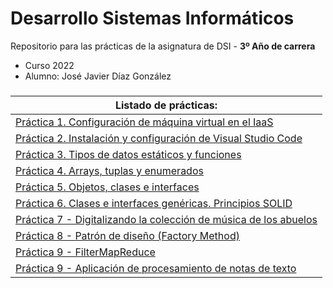 
# Desarrollo Sistemas Informáticos

Repositorio para las prácticas de la asignatura de DSI - **3º Año de carrera**
- Curso 2022
- Alumno: José Javier Díaz González

###
| **Listado de prácticas:** |
| --- |
| [Práctica 1. Configuración de máquina virtual en el IaaS](https://github.com/alu0101128894/DSI/tree/main/p1) |
| [Práctica 2. Instalación y configuración de Visual Studio Code](https://github.com/alu0101128894/DSI/tree/main/p2) |
| [Práctica 3. Tipos de datos estáticos y funciones](https://github.com/alu0101128894/DSI/tree/main/p3) |
| [Práctica 4. Arrays, tuplas y enumerados](https://github.com/alu0101128894/DSI/tree/main/p4) |
| [Práctica 5. Objetos, clases e interfaces](https://github.com/alu0101128894/DSI/tree/main/p5) |
| [Práctica 6. Clases e interfaces genéricas. Principios SOLID](https://github.com/alu0101128894/DSI/tree/main/p6) |
| [Práctica 7 - Digitalizando la colección de música de los abuelos](https://github.com/alu0101128894/DSI/tree/main/p7) |
| [Práctica 8 - Patrón de diseño (Factory Method)](https://github.com/alu0101128894/DSI/tree/main/p8) |
| [Práctica 9 - FilterMapReduce](https://github.com/alu0101128894/DSI/tree/main/p9-modi) |
| [Práctica 9 - Aplicación de procesamiento de notas de texto](https://github.com/alu0101128894/DSI/tree/main/p9) |